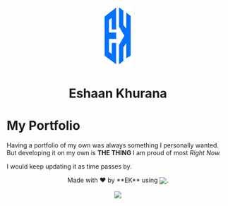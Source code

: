 <p align="center">
  <img width="70" height="140" src="/src/images/logo-blue.png" alt="My Logo">
</p>
<h1 align="center"> <strong> Eshaan Khurana </strong> </h1>

# My Portfolio

Having a portfolio of my own was always something I personally wanted. But developing it on my own is **THE THING** I am proud of most *Right Now.*

I would keep updating it as time passes by.
<p align="center">
  Made with ❤️ by **EK** using <img src="https://cdn2.iconfinder.com/data/icons/designer-skills/128/react-512.png" width="30"     align="center">.
</p>

<p align="center">
  <a href="https://app.netlify.com/sites/eshaankhurana/deploys">
      <img src="https://api.netlify.com/api/v1/badges/2f1563cd-34c6-492b-8d6d-59d25b28045b/deploy-status" align="center">
  </a>
</p>
